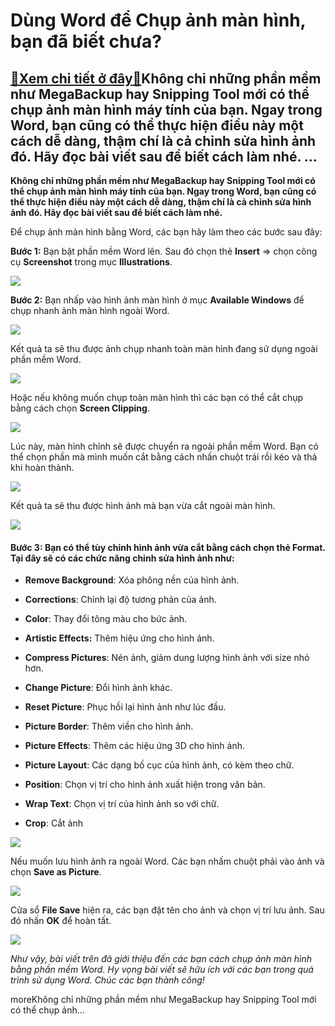 Dùng Word để Chụp ảnh màn hình, bạn đã biết chưa?
=================================================

[:gift:Xem chi tiết ở đây:gift:](https://hddtvn.com/dung-word-de-chup-anh-man-hinh-ban-da-biet-chua/)Không chỉ những phần mềm như MegaBackup hay Snipping Tool mới có thể chụp ảnh màn hình máy tính của bạn. Ngay trong Word, bạn cũng có thể thực hiện điều này một cách dễ dàng, thậm chí là cả chỉnh sửa hình ảnh đó. Hãy đọc bài viết sau để biết cách làm nhé. …
-----------------------------------------------------------------------------------------------------------------------------------------------------------------------------------------------------------------------------------------------------------------

**Không chỉ những phần mềm như MegaBackup hay Snipping Tool mới có thể chụp ảnh màn hình máy tính của bạn. Ngay trong Word, bạn cũng có thể thực hiện điều này một cách dễ dàng, thậm chí là cả chỉnh sửa hình ảnh đó. Hãy đọc bài viết sau để biết cách làm nhé.**


Để chụp ảnh màn hình bằng Word, các bạn hãy làm theo các bước sau đây:


**Bước 1:** Bạn bật phần mềm Word lên. Sau đó chọn thẻ **Insert** => chọn công cụ **Screenshot** trong mục **Illustrations**.


![](https://hddtvn.com/wp-content/uploads/2021/01/xG5GDFn.png)


**Bước 2:** Bạn nhấp vào hình ảnh màn hình ở mục **Available Windows** để chụp nhanh ảnh màn hình ngoài Word.


![](https://hddtvn.com/wp-content/uploads/2021/01/rqJXfX1.png)


Kết quả ta sẽ thu được ảnh chụp nhanh toàn màn hình đang sử dụng ngoài phần mềm Word.


![](https://hddtvn.com/wp-content/uploads/2021/01/2E8sAqX.png)


Hoặc nếu không muốn chụp toàn màn hình thì các bạn có thể cắt chụp bằng cách chọn **Screen Clipping**.


![](https://hddtvn.com/wp-content/uploads/2021/01/MjMsSf0.png)


Lúc này, màn hình chỉnh sẽ được chuyển ra ngoài phần mềm Word. Bạn có thể chọn phần mà mình muốn cắt bằng cách nhấn chuột trái rồi kéo và thả khi hoàn thành.


![](https://hddtvn.com/wp-content/uploads/2021/01/Og4pACd.png)


Kết quả ta sẽ thu được hình ảnh mà bạn vừa cắt ngoài màn hình.


![](https://hddtvn.com/wp-content/uploads/2021/01/xvk9Ahn.png)


#### **Bước 3:** Bạn có thể tùy chỉnh hình ảnh vừa cắt bằng cách chọn thẻ Format. Tại đây sẽ có các chức năng chỉnh sửa hình ảnh như:




* **Remove Background**: Xóa phông nền của hình ảnh.

* **Corrections**: Chỉnh lại độ tương phản của ảnh.

* **Color**: Thay đổi tông màu cho bức ảnh.

* **Artistic Effects:** Thêm hiệu ứng cho hình ảnh.

* **Compress Pictures**: Nén ảnh, giảm dung lượng hình ảnh với size nhỏ hơn.

* **Change Picture**: Đổi hình ảnh khác.

* **Reset Picture**: Phục hồi lại hình ảnh như lúc đầu.

* **Picture Border**: Thêm viền cho hình ảnh.

* **Picture Effects**: Thêm các hiệu ứng 3D cho hình ảnh.

* **Picture Layout**: Các dạng bố cục của hình ảnh, có kèm theo chữ.

* **Position**: Chọn vị trí cho hình ảnh xuất hiện trong văn bản.

* **Wrap Text**: Chọn vị trí của hình ảnh so với chữ.

* **Crop**: Cắt ảnh



![](https://hddtvn.com/wp-content/uploads/2021/01/tiN6drE.png)


Nếu muốn lưu hình ảnh ra ngoài Word. Các bạn nhấm chuột phải vào ảnh và chọn **Save as Picture**.


![](https://hddtvn.com/wp-content/uploads/2021/01/qytEKQw.png)


Cửa sổ **File Save** hiện ra, các bạn đặt tên cho ảnh và chọn vị trí lưu ảnh. Sau đó nhấn **OK** để hoàn tất.


![](https://hddtvn.com/wp-content/uploads/2021/01/bXJ9LyZ.png)


*Như vậy, bài viết trên đã giới thiệu đến các bạn cách chụp ảnh màn hình bằng phần mềm Word. Hy vọng bài viết sẽ hữu ích với các bạn trong quá trình sử dụng Word. Chúc các bạn thành công!*


moreKhông chỉ những phần mềm như MegaBackup hay Snipping Tool mới có thể chụp ảnh…

